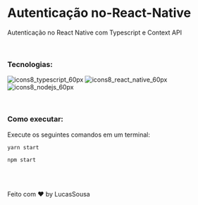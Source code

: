 

# Autenticação no-React-Native
Autenticação no React Native com Typescript e  Context API

<br>

### Tecnologias:

![icons8_typescript_60px](https://user-images.githubusercontent.com/66089849/111261509-57240600-8601-11eb-8509-c4371c358a9e.png)
![icons8_react_native_60px](https://user-images.githubusercontent.com/66089849/111261648-8c305880-8601-11eb-9763-e2cd229511dd.png)
![icons8_nodejs_60px](https://user-images.githubusercontent.com/66089849/111261699-a5d1a000-8601-11eb-9064-15fb48ea4a07.png)



<br>

### Como executar:
Execute os seguintes comandos em um terminal:

```
yarn start
```

```
npm start
```

<br>
<br>


Feito com ♥ by LucasSousa
